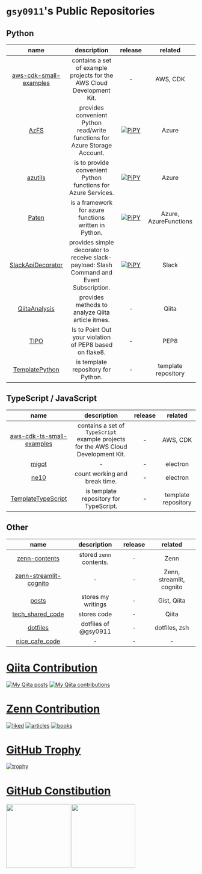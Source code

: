 # `gsy0911`'s Public Repositories

## Python

| name | description | release | related |
|:---:|:---:|:---:|:---:|
| [aws-cdk-small-examples](https://github.com/gsy0911/aws-cdk-small-examples) | contains a set of example projects for the AWS Cloud Development Kit. | - | AWS, CDK |
| [AzFS](https://github.com/gsy0911/azfs) | provides convenient Python read/write functions for Azure Storage Account. | [![PiPY](https://img.shields.io/pypi/v/azfs.svg)](https://pypi.org/project/azfs/) | Azure |
| [azutils](https://github.com/gsy0911/azutils) | is to provide convenient Python functions for Azure Services. | [![PiPY](https://img.shields.io/pypi/v/azutils.svg)](https://pypi.org/project/azutils/) | Azure |
| [Paten](https://github.com/gsy0911/paten) | is a framework for azure functions written in Python. | [![PiPY](https://img.shields.io/pypi/v/paten.svg)](https://pypi.org/project/paten/) | Azure, AzureFunctions |
| [SlackApiDecorator](https://github.com/gsy0911/slack-api-decorator) | provides simple decorator to receive slack-payload: Slash Command and Event Subscription. | [![PiPY](https://img.shields.io/pypi/v/slackapidecorator.svg)](https://pypi.org/project/slackapidecorator/) | Slack |
| [QiitaAnalysis](https://github.com/gsy0911/qiita_analysis) | provides methods to analyze Qiita article itmes. | - | Qiita |
| [TIPO](https://github.com/gsy0911/tipo) | Is to Point Out your violation of PEP8 based on flake8. | - | PEP8 |
| [TemplatePython](https://github.com/gsy0911/template-python) | is template repository for Python. | - | template repository |


## TypeScript / JavaScript

| name | description | release | related |
|:---:|:---:|:---:|:---:|
| [aws-cdk-ts-small-examples](https://github.com/gsy0911/aws-cdk-ts-small-examples) | contains a set of `TypeScript` example projects for the AWS Cloud Development Kit. | - | AWS, CDK |
| [migot](https://github.com/gsy0911/migot) | - | - | electron |
| [ne10](https://github.com/gsy0911/ne10) | count working and break time. | - | electron |
| [TemplateTypeScript](https://github.com/gsy0911/TemplateTypeScript) | is template repository for TypeScript. | - | template repository |


## Other

| name | description | release | related |
|:---:|:---:|:---:|:---:|
| [zenn-contents](https://github.com/gsy0911/zenn-contents) | stored `zenn` contents. | - | Zenn |
| [zenn-streamlit-cognito](https://github.com/gsy0911/zenn-streamlit-cognito) | - | - | Zenn, streamlit, cognito |
| [posts](https://github.com/gsy0911/posts) | stores my writings | - | Gist, Qiita |
| [tech_shared_code](https://github.com/gsy0911/tech_shared_code) | stores code | - | Qiita |
| [dotfiles](https://github.com/gsy0911/dotfiles) | dotfiles of @gsy0911 | - | dotfiles, zsh |
| [nice_cafe_code](https://github.com/gsy0911/nice_cafe_code) | - | - | - |


# [Qiita Contribution](https://qiita.com/mikkame/items/f2c60d9caf8a8e38ec50)

[![My Qiita posts](https://qiita-badge.apiapi.app/s/gsy0911/posts.svg)](http://qiita.com/gsy0911)
[![My Qiita contributions](https://qiita-badge.apiapi.app/s/gsy0911/contributions.svg)](http://qiita.com/gsy0911)

# [Zenn Contribution](https://github.com/nikaera/zenn-badge)

[![liked](https://zenn.badge.nikaera.com/s/gsy0911/likes?style=flat)](https://zenn.dev/gsy0911)
[![articles](https://zenn.badge.nikaera.com/s/gsy0911/articles?style=flat)](https://zenn.dev/gsy0911)
[![books](https://zenn.badge.nikaera.com/s/gsy0911/books?style=falt)](https://zenn.dev/gsy0911)

# [GitHub Trophy](https://github.com/ryo-ma/github-profile-trophy)

[![trophy](https://github-profile-trophy.vercel.app/?username=gsy0911&theme=onedark)](https://github.com/ryo-ma/github-profile-trophy)


# [GitHub Constibution](https://qiita.com/zizi4n5/items/f8076cb25bbf64a9bc1c)

<a href="https://github.com/anuraghazra/github-readme-stats">
  <img height="170" align="left" src="https://github-readme-stats.vercel.app/api?username=gsy0911&count_private=true&theme=dracula" />
</a>
<a href="https://github.com/anuraghazra/github-readme-stats">
  <img height="170" align="left" src="https://github-readme-stats.vercel.app/api/top-langs/?username=gsy0911&layout=compact&theme=dracula" />
</a>

